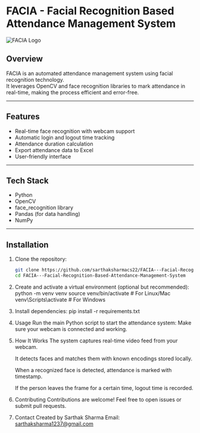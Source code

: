 # FACIA - Facial Recognition Based Attendance Management System

![FACIA Logo](link-to-your-logo-if-any)  <!-- Optional -->

## Overview

FACIA is an automated attendance management system using facial recognition technology.  
It leverages OpenCV and face recognition libraries to mark attendance in real-time, making the process efficient and error-free.

---

## Features

- Real-time face recognition with webcam support  
- Automatic login and logout time tracking  
- Attendance duration calculation  
- Export attendance data to Excel  
- User-friendly interface

---

## Tech Stack

- Python  
- OpenCV  
- face_recognition library  
- Pandas (for data handling)  
- NumPy

---

## Installation

1. Clone the repository:

   ```bash
   git clone https://github.com/sarthaksharmacs22/FACIA---Facial-Recognition-Based-Attendance-Management-System.git
   cd FACIA---Facial-Recognition-Based-Attendance-Management-System
2. Create and activate a virtual environment (optional but recommended):
   python -m venv venv
   source venv/bin/activate  # For Linux/Mac
   venv\Scripts\activate     # For Windows
3. Install dependencies:
   pip install -r requirements.txt
4. Usage
   Run the main Python script to start the attendance system:
   Make sure your webcam is connected and working.
5. How It Works
   The system captures real-time video feed from your webcam.
    
   It detects faces and matches them with known encodings stored locally.
    
   When a recognized face is detected, attendance is marked with timestamp.
    
   If the person leaves the frame for a certain time, logout time is recorded.
6. Contributing
   Contributions are welcome! Feel free to open issues or submit pull requests.

7. Contact
   Created by Sarthak Sharma
   Email: sarthaksharma1237@gmail.com
    


